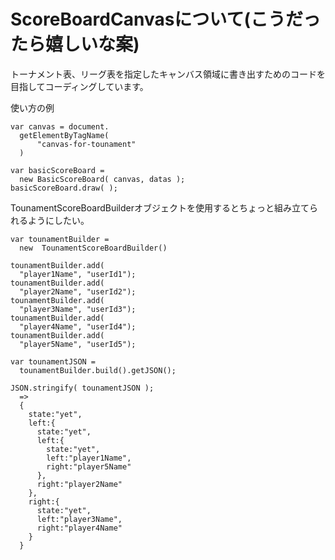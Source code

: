 # ScoreBoardCanvasについて(こうだったら嬉しいな案)

トーナメント表、リーグ表を指定したキャンバス領域に書き出すためのコードを目指してコーディングしています。

使い方の例

    var canvas = document.
      getElementByTagName(
          "canvas-for-tounament"
      )
    
    var basicScoreBoard =
      new BasicScoreBoard( canvas, datas );
    basicScoreBoard.draw( );

TounamentScoreBoardBuilderオブジェクトを使用するとちょっと組み立てられるようにしたい。

    var tounamentBuilder = 
      new  TounamentScoreBoardBuilder()
    
    tounamentBuilder.add(
      "player1Name", "userId1");
    tounamentBuilder.add(
      "player2Name", "userId2");
    tounamentBuilder.add(
      "player3Name", "userId3");
    tounamentBuilder.add(
      "player4Name", "userId4");
    tounamentBuilder.add(
      "player5Name", "userId5");

    var tounamentJSON =
      tounamentBuilder.build().getJSON();
    
    JSON.stringify( tounamentJSON );
      =>
      {
        state:"yet",
        left:{
          state:"yet",
          left:{
            state:"yet",
            left:"player1Name",
            right:"player5Name"
          },
          right:"player2Name"
        },
        right:{
          state:"yet",
          left:"player3Name",
          right:"player4Name"
        }
      }
